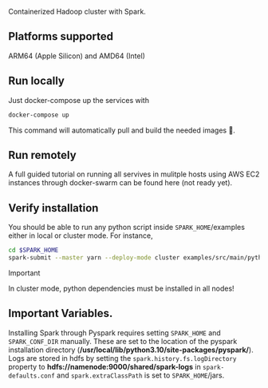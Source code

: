 Containerized Hadoop cluster with Spark.

## Platforms supported
ARM64 (Apple Silicon) and AMD64 (Intel)


## Run locally
Just docker-compose up the services with

```bash
docker-compose up
```

This command will automatically pull and build the needed images 🐳.

## Run remotely
A full guided tutorial on running all servives in mulitple hosts using AWS EC2
instances through docker-swarm can be found here (not ready yet).

## Verify installation

You should be able to run any python script inside ``SPARK_HOME``/examples 
either in local or cluster mode. For instance,

```bash
cd $SPARK_HOME
spark-submit --master yarn --deploy-mode cluster examples/src/main/python/pi.py
```

> [!IMPORTANT] 
> In cluster mode, python dependencies must be installed in all nodes!


## Important Variables.

Installing Spark through Pyspark requires setting ``SPARK_HOME`` 
and ``SPARK_CONF_DIR`` manually. These are set to the location of the 
pyspark installation directory (**/usr/local/lib/python3.10/site-packages/pyspark/**).
Logs are stored in hdfs by setting the ``spark.history.fs.logDirectory`` property to 
**hdfs://namenode:9000/shared/spark-logs** in ``spark-defaults.conf`` and 
``spark.extraClassPath`` is set to  ``SPARK_HOME``/jars.